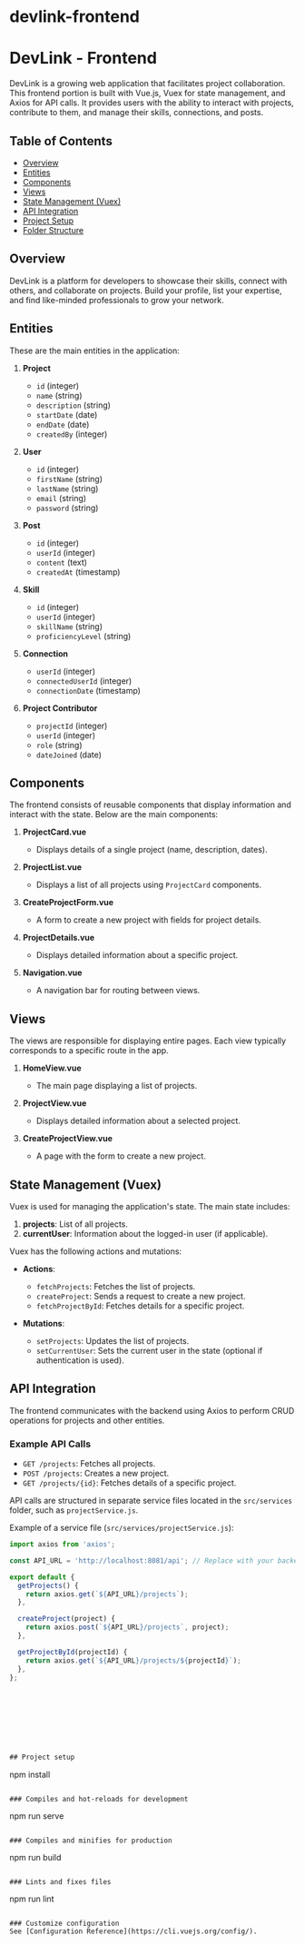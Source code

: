 # devlink-frontend



# DevLink - Frontend

DevLink is a growing web application that facilitates project collaboration. This frontend portion is built with Vue.js, Vuex for state management, and Axios for API calls. It provides users with the ability to interact with projects, contribute to them, and manage their skills, connections, and posts.

## Table of Contents

- [Overview](#overview)
- [Entities](#entities)
- [Components](#components)
- [Views](#views)
- [State Management (Vuex)](#state-management-vuex)
- [API Integration](#api-integration)
- [Project Setup](#project-setup)
- [Folder Structure](#folder-structure)

## Overview

DevLink is a platform for developers to showcase their skills, connect with others, and collaborate on projects.
Build your profile, list your expertise, and find like-minded professionals to grow your network.
 
## Entities

These are the main entities in the application:

1. **Project**
   - `id` (integer)
   - `name` (string)
   - `description` (string)
   - `startDate` (date)
   - `endDate` (date)
   - `createdBy` (integer)

2. **User**
   - `id` (integer)
   - `firstName` (string)
   - `lastName` (string)
   - `email` (string)
   - `password` (string)

3. **Post**
   - `id` (integer)
   - `userId` (integer)
   - `content` (text)
   - `createdAt` (timestamp)

4. **Skill**
   - `id` (integer)
   - `userId` (integer)
   - `skillName` (string)
   - `proficiencyLevel` (string)

5. **Connection**
   - `userId` (integer)
   - `connectedUserId` (integer)
   - `connectionDate` (timestamp)

6. **Project Contributor**
   - `projectId` (integer)
   - `userId` (integer)
   - `role` (string)
   - `dateJoined` (date)

## Components

The frontend consists of reusable components that display information and interact with the state. Below are the main components:

1. **ProjectCard.vue**
   - Displays details of a single project (name, description, dates).
   
2. **ProjectList.vue**
   - Displays a list of all projects using `ProjectCard` components.

3. **CreateProjectForm.vue**
   - A form to create a new project with fields for project details.

4. **ProjectDetails.vue**
   - Displays detailed information about a specific project.

5. **Navigation.vue**
   - A navigation bar for routing between views.

## Views

The views are responsible for displaying entire pages. Each view typically corresponds to a specific route in the app.

1. **HomeView.vue**
   - The main page displaying a list of projects.

2. **ProjectView.vue**
   - Displays detailed information about a selected project.

3. **CreateProjectView.vue**
   - A page with the form to create a new project.

## State Management (Vuex)

Vuex is used for managing the application's state. The main state includes:

1. **projects**: List of all projects.
2. **currentUser**: Information about the logged-in user (if applicable).

Vuex has the following actions and mutations:

- **Actions**:
  - `fetchProjects`: Fetches the list of projects.
  - `createProject`: Sends a request to create a new project.
  - `fetchProjectById`: Fetches details for a specific project.

- **Mutations**:
  - `setProjects`: Updates the list of projects.
  - `setCurrentUser`: Sets the current user in the state (optional if authentication is used).

## API Integration

The frontend communicates with the backend using Axios to perform CRUD operations for projects and other entities.

### Example API Calls

- `GET /projects`: Fetches all projects.
- `POST /projects`: Creates a new project.
- `GET /projects/{id}`: Fetches details of a specific project.

API calls are structured in separate service files located in the `src/services` folder, such as `projectService.js`.

Example of a service file (`src/services/projectService.js`):

```javascript
import axios from 'axios';

const API_URL = 'http://localhost:8081/api'; // Replace with your backend URL

export default {
  getProjects() {
    return axios.get(`${API_URL}/projects`);
  },

  createProject(project) {
    return axios.post(`${API_URL}/projects`, project);
  },

  getProjectById(projectId) {
    return axios.get(`${API_URL}/projects/${projectId}`);
  },
};









## Project setup
```
npm install
```

### Compiles and hot-reloads for development
```
npm run serve
```

### Compiles and minifies for production
```
npm run build
```

### Lints and fixes files
```
npm run lint
```

### Customize configuration
See [Configuration Reference](https://cli.vuejs.org/config/).

